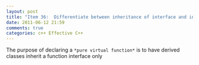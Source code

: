 ```yaml
---
layout: post
title: "Item 36:  Differentiate between inheritance of interface and inheritance of implementation"
date: 2011-06-12 21:59
comments: true
categories: c++ Effective C++
---
```


The purpose of declaring a ```*pure virtual function*``` is to have derived classes inherit a function interface only

